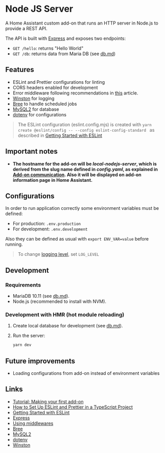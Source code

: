 # Node JS Server

A Home Assistant custom add-on that runs an HTTP server in Node.js to provide a REST API.

The API is built with [Express](https://expressjs.com/) and exposes two endpoints:

- `GET /hello`: returns "Hello World"
- `GET /db`: returns data from Maria DB (see [db.md](doc/db.md))

## Features

- ESLint and Prettier configurations for linting
- CORS headers enabled for development
- Error middleware following recommendations in [this](https://ioannisioannou.me/using-async-await-in-express-js/) article.
- [Winston](https://github.com/winstonjs) for logging
- [Bree](https://www.npmjs.com/package/bree) to handle scheduled jobs
- [MySQL2](https://sidorares.github.io/node-mysql2/docs) for database
- [dotenv](https://www.npmjs.com/package/dotenv) for configurations

> The ESLint configuration (eslint.config.mjs) is created with `yarn create @eslint/config -- --config eslint-config-standard
` as described in [Getting Started with ESLint](https://eslint.org/docs/latest/use/getting-started)

## Important notes

- **The hostname for the add-on will be *local-nodejs-server*, which is derived from the slug name defined in *config.yaml*, as explained in [Add-on communication](https://developers.home-assistant.io/docs/add-ons/communication). Also it will be displayed on add-on information page in Home Assistant.**

## Configurations

In order to run application correctly some environment variables must be defined:

- For production: `.env.production`
- For development: `.env.development`

Also they can be defined as usual with `export ENV_VAR=value` before running.

> To change [logging level](https://github.com/winstonjs/winston?tab=readme-ov-file#logging-levels), set `LOG_LEVEL`

## Development

### Requirements

- MariaDB 10.11 (see [db.md](doc/db.md)).
- Node.js (recommended to install with NVM).

### Development with HMR (hot module reloading)

1. Create local database for development (see [db.md](doc/db.md)).
2. Run the server:

    ```bash
    yarn dev
    ```

## Future improvements

- Loading configurations from add-on instead of environment variables

## Links

- [Tutorial: Making your first add-on](https://developers.home-assistant.io/docs/add-ons/tutorial)
- [How to Set Up ESLint and Prettier in a TypeScript Project](https://dev.to/forhad96/-how-to-set-up-eslint-and-prettier-in-a-typescript-project-3pi2)
- [Getting Started with ESLint](https://eslint.org/docs/latest/use/getting-started)
- [Express](https://expressjs.com/)
- [Using middlewares](https://expressjs.com/en/guide/using-middleware.html)
- [Bree](https://www.npmjs.com/package/bree)
- [MySQL2](https://sidorares.github.io/node-mysql2/docs)
- [dotenv](https://www.npmjs.com/package/dotenv)
- [Winston](https://github.com/winstonjs)
